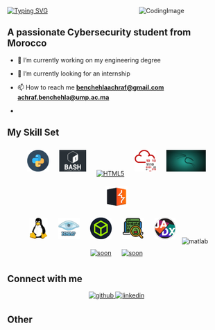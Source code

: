 [![Typing SVG](https://readme-typing-svg.herokuapp.com?font=Hack&color=%2315b0cf&lines=Hey+there!+I'm+ACHRAF_BENCHELA)](https://git.io/typing-svg)
<img align="right" alt="CodingImage" width="200" src="https://raw.githubusercontent.com/mohitjaisal/ImageStore/master/Readme-MohitJaisal/GIFs/1-Developer.gif"/>
<h2>A passionate Cybersecurity student from Morocco</h2>

- 🔭 I’m currently working on my engineering degree  

- 🌱 I’m currently looking for an internship  

- 📫 How to reach me **benchehlaachraf@gmail.com** **achraf.benchehla@ump.ac.ma**
- <script src="https://tryhackme.com/badge/1381626"> badge
- </script>


## My Skill Set  

<div align="center">  
<a href="https://www.python.org/" target="_blank"><img style="margin: 10px" src="logo-github/python.png" alt="python" height="50" /></a>  
<a href="https://www.freecodecamp.org/news/shell-scripting-crash-course-how-to-write-bash-scripts-in-linux/" target="_blank"><img style="margin: 10px" src="logo-github/bash-logo.jpg" alt="BASH" height="50" /></a>  
<a href="https://en.wikipedia.org/wiki/HTML5" target="_blank"><img style="margin: 10px" src="https://profilinator.rishav.dev/skills-assets/html5-original-wordmark.svg" alt="HTML5" height="50" /></a>  
<a href="https://tryhackme.com/" target="_blank"><img style="margin: 10px" src="logo-github/try-hack-me.png" alt="try hack me website" height="50" /></a>      
<a href="https://www.kali.org/docs/policy/trademark/" target="_blank"><img style="margin: 10px" src="kali1.jpg" alt="OS kali linux" height="50" /></a>   
<a href="https://portswigger.net/web-security" target="_blank"><img style="margin: 10px" src="logo-github/burpsuite.png" alt="burp" height="50" /></a>  
</div>

</td><td valign="top" width="33%">

<div align="center">  
<a href="https://linux.goffinet.org/administration/processus-et-demarrage/noyau-linux/" target="_blank"><img style="margin: 10px" src="logo-github/linux.jpg" alt="linux kernel" height="50" /></a>  
<a href="https://nmap.org/" target="_blank"><img style="margin: 10px" src="logo-github/nmap.jpg" alt="nmap" height="50" /></a>  
<a href="https://www.hackthebox.com/" target="_blank"><img style="margin: 10px" src="logo-github/HTB.png" alt="hack the box" height="50" /></a>  
<a href="https://www.interpol.int/How-we-work/Innovation/Digital-forensics" target="_blank"><img style="margin: 10px" src="logo-github/images.png" alt="DIGITAL forensics" height="50" /></a>  
<a href="https://sourceforge.net/projects/jadx.mirror/" target="_blank"><img style="margin: 10px" src="jadx.png" alt="XAMPP" height="50" /></a>  <img src="https://upload.wikimedia.org/wikipedia/commons/2/21/Matlab_Logo.png" alt="matlab" width="40" height="40"/> </a>
</div>

</td><td valign="top" width="33%">
<div align="center">  
<a href="https://www.mysql.com/" target="_blank"><img style="margin: 10px" src="" alt="soon" height="50" /></a>  
<a href="https://firebase.google.com/" target="_blank"><img style="margin: 10px" src="" alt="soon" height="50" /></a>  
</div>

</td></tr>


## Connect with me  
<div align="center">
<a href="https://github.com/achraf-benchehla" target="_blank">
<img src=https://img.shields.io/badge/github-%2324292e.svg?&style=for-the-badge&logo=github&logoColor=white alt=github style="margin-bottom: 5px;" />
</a>
<a href="https://www.linkedin.com/in/benchehla-achraf/" target="_blank">
<img src=https://img.shields.io/badge/linkedin-%231E77B5.svg?&style=for-the-badge&logo=linkedin&logoColor=white alt=linkedin style="margin-bottom: 5px;" />
</a>  
</div>  

## Other
  
<!--  <p><img align="left" src="https://github-readme-stats.vercel.app/api/top-langs?username=YASSIR-S&show_icons=true&locale=en&layout=compact" alt="achraf"  /></p>
  <br>
  <p>&nbsp;<img align="center" src="https://github-readme-stats.vercel.app/api?username=YASSIR-S&show_icons=true&locale=en" alt="achraf" /></p>
<p><img align="center" src="https://github-readme-streak-stats.herokuapp.com/?user=YASSIR-S&" alt="achraf" /></p>

-->

<!--
FOR HELP 
**ACHRAF-BENCHEHLA** is a ✨ _special_ ✨ repository because its `README.md` (this file) appears on your GitHub profile.

Here are some ideas to get you started:

- 🔭 I’m currently working on ...
- 🌱 I’m currently learning ...
- 👯 I’m looking to collaborate on ...
- 🤔 I’m looking for help with ...
- 💬 Ask me about ...
- 📫 How to reach me: ...
- 😄 Pronouns: ...
- ⚡ Fun fact: ...
-->
